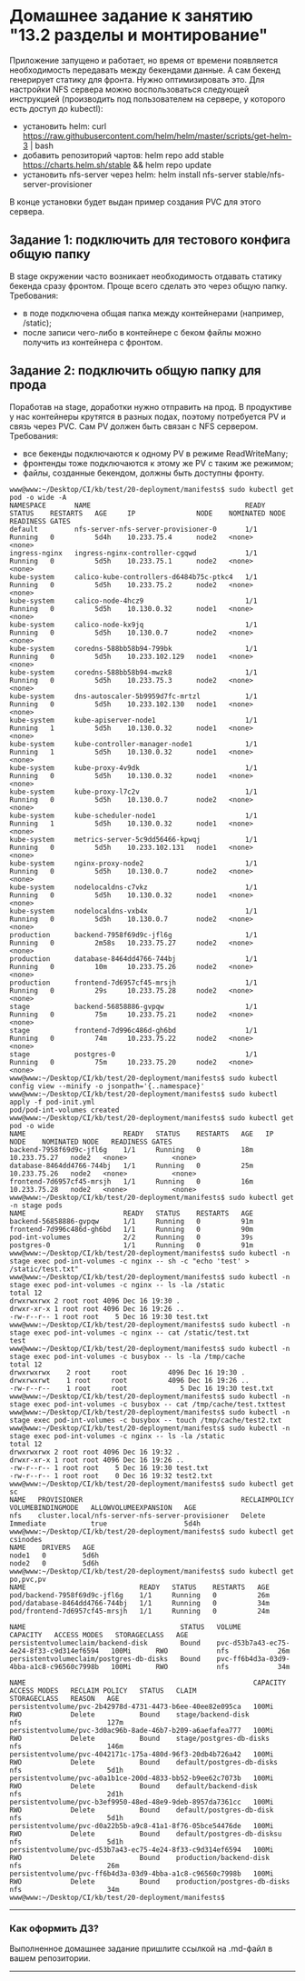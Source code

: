 # Домашнее задание к занятию "13.2 разделы и монтирование"
Приложение запущено и работает, но время от времени появляется необходимость передавать между бекендами данные. А сам бекенд генерирует статику для фронта. Нужно оптимизировать это.
Для настройки NFS сервера можно воспользоваться следующей инструкцией (производить под пользователем на сервере, у которого есть доступ до kubectl):
* установить helm: curl https://raw.githubusercontent.com/helm/helm/master/scripts/get-helm-3 | bash
* добавить репозиторий чартов: helm repo add stable https://charts.helm.sh/stable && helm repo update
* установить nfs-server через helm: helm install nfs-server stable/nfs-server-provisioner

В конце установки будет выдан пример создания PVC для этого сервера.

## Задание 1: подключить для тестового конфига общую папку
В stage окружении часто возникает необходимость отдавать статику бекенда сразу фронтом. Проще всего сделать это через общую папку. Требования:
* в поде подключена общая папка между контейнерами (например, /static);
* после записи чего-либо в контейнере с беком файлы можно получить из контейнера с фронтом.

## Задание 2: подключить общую папку для прода
Поработав на stage, доработки нужно отправить на прод. В продуктиве у нас контейнеры крутятся в разных подах, поэтому потребуется PV и связь через PVC. Сам PV должен быть связан с NFS сервером. Требования:
* все бекенды подключаются к одному PV в режиме ReadWriteMany;
* фронтенды тоже подключаются к этому же PV с таким же режимом;
* файлы, созданные бекендом, должны быть доступны фронту.


```
www@www:~/Desktop/CI/kb/test/20-deployment/manifests$ sudo kubectl get pod -o wide -A
NAMESPACE       NAME                                      READY   STATUS    RESTARTS   AGE     IP               NODE    NOMINATED NODE   READINESS GATES
default         nfs-server-nfs-server-provisioner-0       1/1     Running   0          5d4h    10.233.75.4      node2   <none>           <none>
ingress-nginx   ingress-nginx-controller-cgqwd            1/1     Running   0          5d5h    10.233.75.1      node2   <none>           <none>
kube-system     calico-kube-controllers-d6484b75c-ptkc4   1/1     Running   0          5d5h    10.233.75.2      node2   <none>           <none>
kube-system     calico-node-4hcz9                         1/1     Running   0          5d5h    10.130.0.32      node1   <none>           <none>
kube-system     calico-node-kx9jq                         1/1     Running   0          5d5h    10.130.0.7       node2   <none>           <none>
kube-system     coredns-588bb58b94-799bk                  1/1     Running   0          5d5h    10.233.102.129   node1   <none>           <none>
kube-system     coredns-588bb58b94-mwzk8                  1/1     Running   0          5d5h    10.233.75.3      node2   <none>           <none>
kube-system     dns-autoscaler-5b9959d7fc-mrtzl           1/1     Running   0          5d5h    10.233.102.130   node1   <none>           <none>
kube-system     kube-apiserver-node1                      1/1     Running   1          5d5h    10.130.0.32      node1   <none>           <none>
kube-system     kube-controller-manager-node1             1/1     Running   1          5d5h    10.130.0.32      node1   <none>           <none>
kube-system     kube-proxy-4v9dk                          1/1     Running   0          5d5h    10.130.0.32      node1   <none>           <none>
kube-system     kube-proxy-l7c2v                          1/1     Running   0          5d5h    10.130.0.7       node2   <none>           <none>
kube-system     kube-scheduler-node1                      1/1     Running   1          5d5h    10.130.0.32      node1   <none>           <none>
kube-system     metrics-server-5c9dd56466-kpwqj           1/1     Running   0          5d5h    10.233.102.131   node1   <none>           <none>
kube-system     nginx-proxy-node2                         1/1     Running   0          5d5h    10.130.0.7       node2   <none>           <none>
kube-system     nodelocaldns-c7vkz                        1/1     Running   0          5d5h    10.130.0.32      node1   <none>           <none>
kube-system     nodelocaldns-vxb4x                        1/1     Running   0          5d5h    10.130.0.7       node2   <none>           <none>
production      backend-7958f69d9c-jfl6g                  1/1     Running   0          2m58s   10.233.75.27     node2   <none>           <none>
production      database-8464dd4766-744bj                 1/1     Running   0          10m     10.233.75.26     node2   <none>           <none>
production      frontend-7d6957cf45-mrsjh                 1/1     Running   0          29s     10.233.75.28     node2   <none>           <none>
stage           backend-56858886-gvpqw                    1/1     Running   0          75m     10.233.75.21     node2   <none>           <none>
stage           frontend-7d996c486d-gh6bd                 1/1     Running   0          74m     10.233.75.22     node2   <none>           <none>
stage           postgres-0                                1/1     Running   0          75m     10.233.75.20     node2   <none>           <none>
www@www:~/Desktop/CI/kb/test/20-deployment/manifests$ sudo kubectl config view --minify -o jsonpath='{..namespace}'
www@www:~/Desktop/CI/kb/test/20-deployment/manifests$ sudo kubectl apply -f pod-init.yml 
pod/pod-int-volumes created
www@www:~/Desktop/CI/kb/test/20-deployment/manifests$ sudo kubectl get pod -o wide
NAME                        READY   STATUS    RESTARTS   AGE   IP             NODE    NOMINATED NODE   READINESS GATES
backend-7958f69d9c-jfl6g    1/1     Running   0          18m   10.233.75.27   node2   <none>           <none>
database-8464dd4766-744bj   1/1     Running   0          25m   10.233.75.26   node2   <none>           <none>
frontend-7d6957cf45-mrsjh   1/1     Running   0          16m   10.233.75.28   node2   <none>           <none>
www@www:~/Desktop/CI/kb/test/20-deployment/manifests$ sudo kubectl get -n stage pods
NAME                        READY   STATUS    RESTARTS   AGE
backend-56858886-gvpqw      1/1     Running   0          91m
frontend-7d996c486d-gh6bd   1/1     Running   0          90m
pod-int-volumes             2/2     Running   0          39s
postgres-0                  1/1     Running   0          91m
www@www:~/Desktop/CI/kb/test/20-deployment/manifests$ sudo kubectl -n stage exec pod-int-volumes -c nginx -- sh -c "echo 'test' > /static/test.txt"
www@www:~/Desktop/CI/kb/test/20-deployment/manifests$ sudo kubectl -n stage exec pod-int-volumes -c nginx -- ls -la /static
total 12
drwxrwxrwx 2 root root 4096 Dec 16 19:30 .
drwxr-xr-x 1 root root 4096 Dec 16 19:26 ..
-rw-r--r-- 1 root root    5 Dec 16 19:30 test.txt
www@www:~/Desktop/CI/kb/test/20-deployment/manifests$ sudo kubectl -n stage exec pod-int-volumes -c nginx -- cat /static/test.txt
test
www@www:~/Desktop/CI/kb/test/20-deployment/manifests$ sudo kubectl -n stage exec pod-int-volumes -c busybox -- ls -la /tmp/cache
total 12
drwxrwxrwx    2 root     root          4096 Dec 16 19:30 .
drwxrwxrwt    1 root     root          4096 Dec 16 19:26 ..
-rw-r--r--    1 root     root             5 Dec 16 19:30 test.txt
www@www:~/Desktop/CI/kb/test/20-deployment/manifests$ sudo kubectl -n stage exec pod-int-volumes -c busybox -- cat /tmp/cache/test.txttest
www@www:~/Desktop/CI/kb/test/20-deployment/manifests$ sudo kubectl -n stage exec pod-int-volumes -c busybox -- touch /tmp/cache/test2.txt
www@www:~/Desktop/CI/kb/test/20-deployment/manifests$ sudo kubectl -n stage exec pod-int-volumes -c nginx -- ls -la /static
total 12
drwxrwxrwx 2 root root 4096 Dec 16 19:32 .
drwxr-xr-x 1 root root 4096 Dec 16 19:26 ..
-rw-r--r-- 1 root root    5 Dec 16 19:30 test.txt
-rw-r--r-- 1 root root    0 Dec 16 19:32 test2.txt
www@www:~/Desktop/CI/kb/test/20-deployment/manifests$ sudo kubectl get sc
NAME   PROVISIONER                                       RECLAIMPOLICY   VOLUMEBINDINGMODE   ALLOWVOLUMEEXPANSION   AGE
nfs    cluster.local/nfs-server-nfs-server-provisioner   Delete          Immediate           true                   5d4h
www@www:~/Desktop/CI/kb/test/20-deployment/manifests$ sudo kubectl get csinodes
NAME    DRIVERS   AGE
node1   0         5d6h
node2   0         5d6h
www@www:~/Desktop/CI/kb/test/20-deployment/manifests$ sudo kubectl get po,pvc,pv  
NAME                            READY   STATUS    RESTARTS   AGE
pod/backend-7958f69d9c-jfl6g    1/1     Running   0          26m
pod/database-8464dd4766-744bj   1/1     Running   0          34m
pod/frontend-7d6957cf45-mrsjh   1/1     Running   0          24m

NAME                                      STATUS   VOLUME                                     CAPACITY   ACCESS MODES   STORAGECLASS   AGE
persistentvolumeclaim/backend-disk        Bound    pvc-d53b7a43-ec75-4e24-8f33-c9d314ef6594   100Mi      RWO            nfs            26m
persistentvolumeclaim/postgres-db-disks   Bound    pvc-ff6b4d3a-03d9-4bba-a1c8-c96560c7998b   100Mi      RWO            nfs            34m

NAME                                                        CAPACITY   ACCESS MODES   RECLAIM POLICY   STATUS   CLAIM                          STORAGECLASS   REASON   AGE
persistentvolume/pvc-2b42978d-4731-4473-b6ee-40ee82e095ca   100Mi      RWO            Delete           Bound    stage/backend-disk             nfs                     127m
persistentvolume/pvc-3d0ac96b-8ade-46b7-b209-a6aefafea777   100Mi      RWO            Delete           Bound    stage/postgres-db-disks        nfs                     146m
persistentvolume/pvc-4042171c-175a-480d-96f3-20db4b726a42   100Mi      RWO            Delete           Bound    default/postgres-db-disks      nfs                     5d1h
persistentvolume/pvc-a0a1b1ce-200d-4833-bb52-b9ee62c7073b   100Mi      RWO            Delete           Bound    default/backend-disk           nfs                     2d1h
persistentvolume/pvc-b3ef9950-48ed-48e9-9deb-8957da7361cc   100Mi      RWO            Delete           Bound    default/postgres-db-disk       nfs                     5d1h
persistentvolume/pvc-d0a22b5b-a9c8-41a1-8f76-05bce54476de   100Mi      RWO            Delete           Bound    default/postgres-db-disksu     nfs                     5d1h
persistentvolume/pvc-d53b7a43-ec75-4e24-8f33-c9d314ef6594   100Mi      RWO            Delete           Bound    production/backend-disk        nfs                     26m
persistentvolume/pvc-ff6b4d3a-03d9-4bba-a1c8-c96560c7998b   100Mi      RWO            Delete           Bound    production/postgres-db-disks   nfs                     34m
www@www:~/Desktop/CI/kb/test/20-deployment/manifests$ 
```
---

### Как оформить ДЗ?

Выполненное домашнее задание пришлите ссылкой на .md-файл в вашем репозитории.

---
